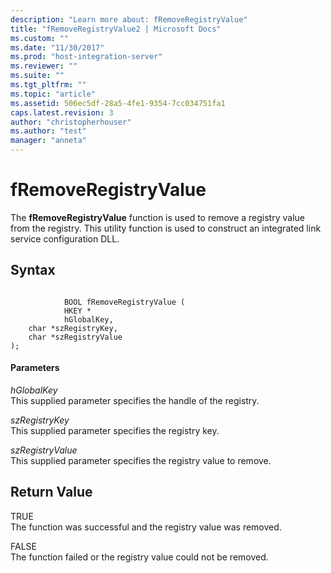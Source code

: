 ```yaml
---
description: "Learn more about: fRemoveRegistryValue"
title: "fRemoveRegistryValue2 | Microsoft Docs"
ms.custom: ""
ms.date: "11/30/2017"
ms.prod: "host-integration-server"
ms.reviewer: ""
ms.suite: ""
ms.tgt_pltfrm: ""
ms.topic: "article"
ms.assetid: 506ec5df-28a5-4fe1-9354-7cc034751fa1
caps.latest.revision: 3
author: "christopherhouser"
ms.author: "test"
manager: "anneta"
---
```

# fRemoveRegistryValue
The **fRemoveRegistryValue** function is used to remove a registry value from the registry. This utility function is used to construct an integrated link service configuration DLL.  
  
## Syntax  
  
```  
  
            BOOL fRemoveRegistryValue (  
            HKEY *   
            hGlobalKey,  
    char *szRegistryKey,   
    char *szRegistryValue   
);  
```  
  
#### Parameters  
 *hGlobalKey*  
 This supplied parameter specifies the handle of the registry.  
  
 *szRegistryKey*  
 This supplied parameter specifies the registry key.  
  
 *szRegistryValue*  
 This supplied parameter specifies the registry value to remove.  
  
## Return Value  
 TRUE  
 The function was successful and the registry value was removed.  
  
 FALSE  
 The function failed or the registry value could not be removed.
